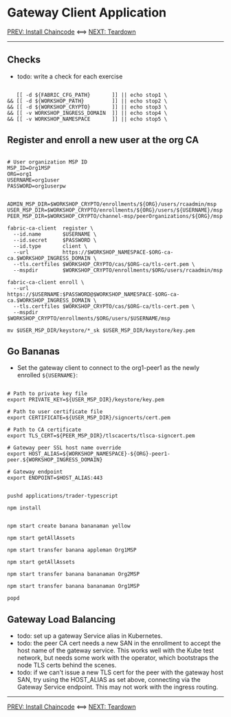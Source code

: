 # Gateway Client Application

[PREV: Install Chaincode](30-chaincode.md) <==> [NEXT: Teardown](90-teardown.md)

---

## Checks

- todo: write a check for each exercise
```shell

   [[ -d ${FABRIC_CFG_PATH}       ]] || echo stop1 \
&& [[ -d ${WORKSHOP_PATH}         ]] || echo stop2 \
&& [[ -d ${WORKSHOP_CRYPTO}       ]] || echo stop3 \
&& [[ -v WORKSHOP_INGRESS_DOMAIN  ]] || echo stop4 \
&& [[ -v WORKSHOP_NAMESPACE       ]] || echo stop5 \

```


## Register and enroll a new user at the org CA

```shell

# User organization MSP ID
MSP_ID=Org1MSP        
ORG=org1
USERNAME=org1user
PASSWORD=org1userpw

```

```shell

ADMIN_MSP_DIR=$WORKSHOP_CRYPTO/enrollments/${ORG}/users/rcaadmin/msp
USER_MSP_DIR=$WORKSHOP_CRYPTO/enrollments/${ORG}/users/${USERNAME}/msp
PEER_MSP_DIR=$WORKSHOP_CRYPTO/channel-msp/peerOrganizations/${ORG}/msp

fabric-ca-client  register \
  --id.name       $USERNAME \
  --id.secret     $PASSWORD \
  --id.type       client \
  --url           https://$WORKSHOP_NAMESPACE-$ORG-ca-ca.$WORKSHOP_INGRESS_DOMAIN \
  --tls.certfiles $WORKSHOP_CRYPTO/cas/$ORG-ca/tls-cert.pem \
  --mspdir        $WORKSHOP_CRYPTO/enrollments/$ORG/users/rcaadmin/msp

fabric-ca-client enroll \
  --url           https://$USERNAME:$PASSWORD@$WORKSHOP_NAMESPACE-$ORG-ca-ca.$WORKSHOP_INGRESS_DOMAIN \
  --tls.certfiles $WORKSHOP_CRYPTO/cas/$ORG-ca/tls-cert.pem \
  --mspdir        $WORKSHOP_CRYPTO/enrollments/$ORG/users/$USERNAME/msp

mv $USER_MSP_DIR/keystore/*_sk $USER_MSP_DIR/keystore/key.pem

```

## Go Bananas

- Set the gateway client to connect to the org1-peer1 as the newly enrolled `${USERNAME}`:
```shell

# Path to private key file
export PRIVATE_KEY=${USER_MSP_DIR}/keystore/key.pem

# Path to user certificate file
export CERTIFICATE=${USER_MSP_DIR}/signcerts/cert.pem

# Path to CA certificate
export TLS_CERT=${PEER_MSP_DIR}/tlscacerts/tlsca-signcert.pem

# Gateway peer SSL host name override
export HOST_ALIAS=${WORKSHOP_NAMESPACE}-${ORG}-peer1-peer.${WORKSHOP_INGRESS_DOMAIN}

# Gateway endpoint
export ENDPOINT=$HOST_ALIAS:443

```

```shell

pushd applications/trader-typescript

npm install

```

```shell

npm start create banana bananaman yellow

npm start getAllAssets

npm start transfer banana appleman Org1MSP

npm start getAllAssets

npm start transfer banana bananaman Org2MSP

npm start transfer banana bananaman Org1MSP

popd

```

## Gateway Load Balancing

- todo: set up a gateway Service alias in Kubernetes.
- todo: the peer CA cert needs a new SAN in the enrollment to accept the host name of the gateway service.   This works well with the Kube test network, but needs some work with the operator, which bootstraps the node TLS certs behind the scenes.
- todo: if we can't issue a new TLS cert for the peer with the gateway host SAN, try using the HOST_ALIAS as set above, connecting via the Gateway Service endpoint.  This may not work with the ingress routing.

---

[PREV: Install Chaincode](30-chaincode.md) <==> [NEXT: Teardown](90-teardown.md)
